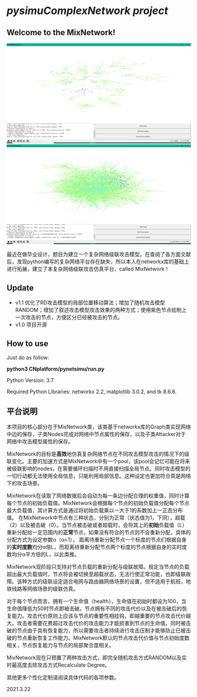 # _pysimuComplexNetwork project_

## Welcome to the MixNetwork!
![pic1](./img/pic1.png)
![pic2](./img/pic2.png)

最近在做毕业设计，题目为建立一个复杂网络级联攻击模型。在查阅了各方面文献后，发现python编写的复杂网络平台存在缺失，所以本人在networkx库的基础上进行拓展，建立了本复杂网络级联攻击仿真平台，called MixNetwork！

## Update 
* v1.1 优化了RD攻击模型的局部位置移动算法；增加了随机攻击模型RANDOM；增加了叙述攻击模型攻击效果的两种方式；使用紫色节点绘制上一次攻击的节点，方便区分已经被攻击的节点。
* v1.0 项目开源


## How to use
Just do as follow:

**python3 CNplatform/pynetsimu/run.py** 

Python Version: 3.7

Required Python Libraries: networkx 2.2, matplotlib 3.0.2, and tk 8.6.8.


## 平台说明
本项目的核心部分在于MixNetwork类，该类基于networkx库的Graph类实现网络中边的保存，子类Nodes完成对网络中节点属性的保存，以及子类Attacker对于网络中攻击模型属性的保存。

MixNetwork的目标是**高效**地仿真复杂网络节点在不同攻击模型攻击的情况下的级联变化。主要的加速方式是MixNetwork中有一个pool，该pool会记忆可能在将来被级联影响的nodes，在需要循环扫描时不用直接扫描全局节点。同时攻击模型的一切行动都无法使用全局信息，只能利用局部信息。这种设定也更加符合真是网络下的攻击场景。

MixNetwork在读取了网络数据后会自动为每一条边分配合理的权重值，同时计算每个节点的初始负载值。MixNetwork会根据每个节点的初始负载值分配每个节点最大负载值，其计算方式是通过将初始负载乘以一大于1的系数加上一正态分布值。 在MixNetwork中节点有三种状态，分别为正常（状态值为1，下同），超载（2）以及被击破（0）。当节点被击破或者超载时，会将其上的**初始**负载值（L）重新分配给一定范围内的**正常**节点，如果没有符合的节点则不会重新分配，具体的分配方式为设定参数α（α<1），
距离待重新分配节点一个标度的节点们根据自身的**实时度数**均分α倍L，而距离待重新分配节点两个标度的节点根据自身的实时度数均分α平方倍的L，以此类推。

MixNetwork现阶段只支持对节点负载的重新分配与级联故障。规定当节点的负载超出最大负载值时，节点将会被切换至超载状态，无法行使正常功能，也即级联故障。该种方式的级联设定适合电网与路由器网络场景的设置，但不适用于航班，地铁线路等网络场景的级联仿真。

对于每个节点而言，拥有一个生命值（health），生命值在初始时都设为100，当生命值降低为50时节点即被击破。节点拥有不同的攻击代价以及在被击破后的恢复能力。攻击代价原则上应该与节点的重要性相挂钩，即越重要的节点攻击代价越大。攻击者需要花费超过攻击代价的攻击能力才能损害到节点的生命值。同时被击破的节点由于具有恢复能力，所以需要攻击者持续进行攻击压制才能够防止已被击破的节点重新恢复工作能力。MixNetwork默认的节点攻击代价值与节点初始度数相关，节点恢复能力与节点的局部聚合度相关。

MixNetwork现在只预置了两种攻击方式，即完全随机攻击方式RANDOM以及实时最高度去除攻击方式Recalculate Degree。

其他更多个性化定制请阅读具体代码的各项参数。

2021.3.22




 
